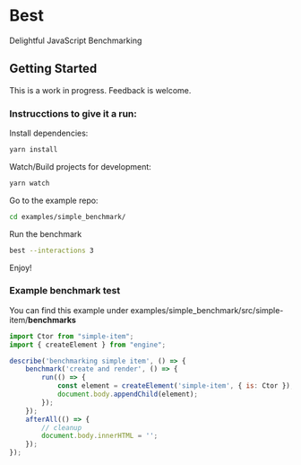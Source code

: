 # Best
Delightful JavaScript Benchmarking

## Getting Started

This is a work in progress. Feedback is welcome.

### Instrucctions to give it a run:

Install dependencies:

```bash
yarn install
```

Watch/Build projects for development:

```bash
yarn watch
```

Go to the example repo:

```bash
cd examples/simple_benchmark/
```

Run the benchmark

```bash
best --interactions 3
```

Enjoy!

### Example benchmark test

You can find this example under examples/simple_benchmark/src/simple-item/__benchmarks__

```javascript
import Ctor from "simple-item";
import { createElement } from "engine";

describe('benchmarking simple item', () => {
    benchmark('create and render', () => {
        run(() => {
            const element = createElement('simple-item', { is: Ctor });
            document.body.appendChild(element);
        });
    });
    afterAll(() => {
        // cleanup
        document.body.innerHTML = '';
    });
});

```